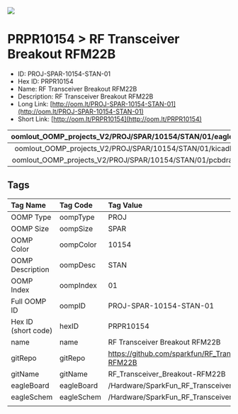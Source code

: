 


  
![][im]
# PRPR10154 > RF Transceiver Breakout RFM22B

- ID: PROJ-SPAR-10154-STAN-01
- Hex ID: PRPR10154
- Name: RF Transceiver Breakout RFM22B
- Description: RF Transceiver Breakout RFM22B
- Long Link: [http://oom.lt/PROJ-SPAR-10154-STAN-01](http://oom.lt/PROJ-SPAR-10154-STAN-01)
- Short Link: [http://oom.lt/PRPR10154](http://oom.lt/PRPR10154)
  

|oomlout_OOMP_projects_V2/PROJ/SPAR/10154/STAN/01/eagleImage.png|oomlout_OOMP_projects_V2/PROJ/SPAR/10154/STAN/01/eagleSchemImage.png|oomlout_OOMP_projects_V2/PROJ/SPAR/10154/STAN/01/kicadPcb3dFront.png|oomlout_OOMP_projects_V2/PROJ/SPAR/10154/STAN/01/kicadPcb3dBack.png|
| :---: | :---: | :---: | :---: |
|oomlout_OOMP_projects_V2/PROJ/SPAR/10154/STAN/01/kicadPcb3d.png|oomlout_OOMP_projects_V2/PROJ/SPAR/10154/STAN/01/bomBack.png|oomlout_OOMP_projects_V2/PROJ/SPAR/10154/STAN/01/bomFront.png|oomlout_OOMP_projects_V2/PROJ/SPAR/10154/STAN/01/pcbdraw.svg|
|oomlout_OOMP_projects_V2/PROJ/SPAR/10154/STAN/01/pcbdrawBack.svg||||

## Tags
  

|Tag Name|Tag Code|Tag Value|
| :--- | :--- | :--- |
|OOMP Type|oompType|PROJ|
|OOMP Size|oompSize|SPAR|
|OOMP Color|oompColor|10154|
|OOMP Description|oompDesc|STAN|
|OOMP Index|oompIndex|01|
|Full OOMP ID|oompID|PROJ-SPAR-10154-STAN-01|
|Hex ID (short code)|hexID|PRPR10154|
|name|name|RF Transceiver Breakout RFM22B|
|gitRepo|gitRepo|https://github.com/sparkfun/RF_Transceiver_Breakout-RFM22B|
|gitName|gitName|RF_Transceiver_Breakout-RFM22B|
|eagleBoard|eagleBoard|/Hardware/SparkFun_RF_Transceiver-RFM22B.brd|
|eagleSchem|eagleSchem|/Hardware/SparkFun_RF_Transceiver-RFM22B.sch|
||||



[im]: PROJ/SPAR/10154/STAN/01/kicadPcb3d_450.png
